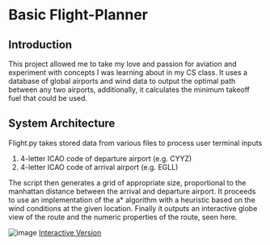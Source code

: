 # Basic Flight-Planner
## Introduction
This project allowed me to take my love and passion for aviation and experiment with concepts I was learning about in my CS class. It uses a database of global airports and wind data to output the optimal path between any two airports, additionally, it calculates the minimum takeoff fuel that could be used.
## System Architecture 
Flight.py takes stored data from various files to process user terminal inputs
1. 4-letter ICAO code of departure airport (e.g. CYYZ)
2. 4-letter ICAO code of arrival airport (e.g. EGLL)

The script then generates a grid of appropriate size, proportional to the manhattan distance between the arrival and departure airport. It proceeds to use an implementation of the a* algorithm with a heuristic based on the wind conditions at the given location. Finally it outputs an interactive globe view of the route and the numeric properties of the route, seen here.

![image](https://github.com/Harro4135/Flight-Planner/assets/91696463/2f611924-3fdf-4802-a2e9-3b012f2eec0c)
[Interactive Version](CYYZ-EGLL.html)

